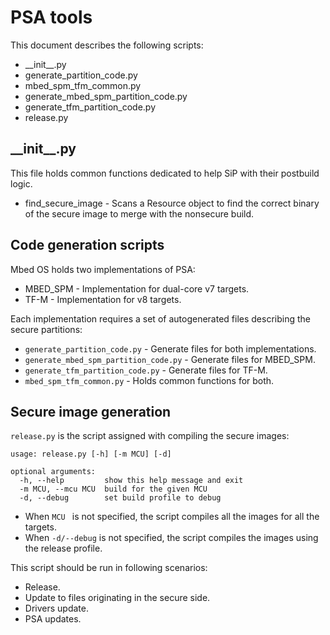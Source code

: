 # PSA tools

This document describes the following scripts:

* \_\_init\_\_.py
* generate_partition_code.py
* mbed_spm_tfm_common.py
* generate_mbed_spm_partition_code.py
* generate_tfm_partition_code.py
* release.py

## \_\_init\_\_.py

This file holds common functions dedicated to help SiP with their postbuild logic.

* find_secure_image - Scans a Resource object to find the correct binary of the secure image to merge with the nonsecure build.

## Code generation scripts

Mbed OS holds two implementations of PSA:

* MBED_SPM - Implementation for dual-core v7 targets.
* TF-M - Implementation for v8 targets.

Each implementation requires a set of autogenerated files describing the secure partitions:

* `generate_partition_code.py` - Generate files for both implementations.
* `generate_mbed_spm_partition_code.py` - Generate files for MBED_SPM.
* `generate_tfm_partition_code.py` - Generate files for TF-M.
*  `mbed_spm_tfm_common.py` - Holds common functions for both.

## Secure image generation

`release.py` is the script assigned with compiling the secure images:

```
usage: release.py [-h] [-m MCU] [-d]

optional arguments:
  -h, --help         show this help message and exit
  -m MCU, --mcu MCU  build for the given MCU
  -d, --debug        set build profile to debug
```

* When `MCU ` is not specified, the script compiles all the images for all the targets.
* When `-d/--debug` is not specified, the script compiles the images using the release profile.

This script should be run in following scenarios:

* Release.
* Update to files originating in the secure side.
* Drivers update.
* PSA updates.
